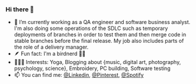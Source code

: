 ### Hi there 👋

- 🔭 I’m currently working as a QA engineer and software business analyst. I'm also doing some operations of the SDLC such as temporary deployments of branches in order to test them and then merge code in stable branches before the final release. My job also includes parts of the role of a delivery manager.
- 🪶 Fun fact: I'm a birdnerd 🪹🦉
- 🧘🏽‍♀️ Interests: Yoga, Blogging about {music, digital art, photography, psychology, science}, Embroidery, PC building, Software testing
- 📫 You can find me: [@Linkedin](https://www.linkedin.com/akouim), [@Pinterest](https://www.pinterest.com/dpkgme/), [@Spotify](https://open.spotify.com/user/akmz)
